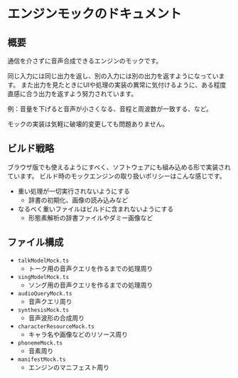 # エンジンモックのドキュメント

## 概要

通信を介さずに音声合成できるエンジンのモックです。

同じ入力には同じ出力を返し、別の入力には別の出力を返すようになっています。
また出力を見たときにUIや処理の実装の異常に気付けるように、ある程度直感に合う出力を返すよう努力されています。

例：音量を下げると音声が小さくなる、音程と周波数が一致する、など。

モックの実装は気軽に破壊的変更しても問題ありません。

## ビルド戦略

ブラウザ版でも使えるようにすべく、ソフトウェアにも組み込める形で実装されています。
ビルド時のモックエンジンの取り扱いポリシーはこんな感じです。

- 重い処理が一切実行されないようにする
  - 辞書の初期化、画像の読み込みなど
- なるべく重いファイルはビルドに含まれないようにする
  - 形態素解析の辞書ファイルやダミー画像など

## ファイル構成

- `talkModelMock.ts`
  - トーク用の音声クエリを作るまでの処理周り
- `singModelMock.ts`
  - ソング用の音声クエリを作るまでの処理周り
- `audioQueryMock.ts`
  - 音声クエリ周り
- `synthesisMock.ts`
  - 音声波形の合成周り
- `characterResourceMock.ts`
  - キャラ名や画像などのリソース周り
- `phonemeMock.ts`
  - 音素周り
- `manifestMock.ts`
  - エンジンのマニフェスト周り
